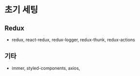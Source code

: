 # 초기 세팅

## Redux

- redux, react-redux, redux-logger, redux-thunk, redux-actions

## 기타

- immer, styled-components, axios,
